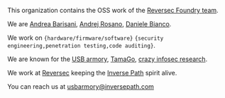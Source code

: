 This organization contains the OSS work of the [Reversec Foundry team](https://reversec.com/foundry/).

We are [Andrea Barisani](https://andrea.bio), [Andrej Rosano](https://github.com/andrejro), [Daniele Bianco](https://github.com/danbia).

We work on `{hardware/firmware/software}` `{security engineering,penetration testing,code auditing}`.

We are known for the [USB armory](https://github.com/usbarmory/usbarmory/wiki), [TamaGo](https://github.com/usbarmory/tamago/wiki), [crazy infosec research](https://github.com/abarisani/abarisani.github.io/tree/master/research).

We work at [Reversec](https://reversec.com/) keeping the [Inverse Path](https://inversepath.com/) spirit alive.

You can reach us at usbarmory@inversepath.com
